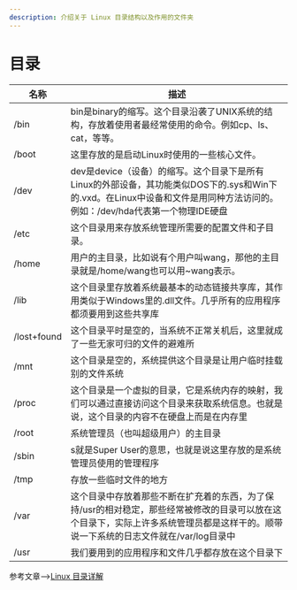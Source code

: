```yaml
---
description: 介绍关于 Linux 目录结构以及作用的文件夹
---
```


# 目录

| 名称          | 描述                                                                                                          |
| ----------- | ----------------------------------------------------------------------------------------------------------- |
| /bin        | bin是binary的缩写。这个目录沿袭了UNIX系统的结构，存放着使用者最经常使用的命令。例如cp、ls、cat，等等。                                               |
| /boot       | 这里存放的是启动Linux时使用的一些核心文件。                                                                                    |
| /dev        | dev是device（设备）的缩写。这个目录下是所有Linux的外部设备，其功能类似DOS下的.sys和Win下的.vxd。在Linux中设备和文件是用同种方法访问的。例如：/dev/hda代表第一个物理IDE硬盘 |
| /etc        | 这个目录用来存放系统管理所需要的配置文件和子目录。                                                                                   |
| /home       | 用户的主目录，比如说有个用户叫wang，那他的主目录就是/home/wang也可以用\~wang表示。                                                         |
| /lib        | 这个目录里存放着系统最基本的动态链接共享库，其作用类似于Windows里的.dll文件。几乎所有的应用程序都须要用到这些共享库                                             |
| /lost+found | 这个目录平时是空的，当系统不正常关机后，这里就成了一些无家可归的文件的避难所                                                                      |
| /mnt        | 这个目录是空的，系统提供这个目录是让用户临时挂载别的文件系统                                                                              |
| /proc       | 这个目录是一个虚拟的目录，它是系统内存的映射，我们可以通过直接访问这个目录来获取系统信息。也就是说，这个目录的内容不在硬盘上而是在内存里                                        |
| /root       | 系统管理员（也叫超级用户）的主目录                                                                                           |
| /sbin       | s就是Super User的意思，也就是说这里存放的是系统管理员使用的管理程序                                                                     |
| /tmp        | 存放一些临时文件的地方                                                                                                 |
| /var        | 这个目录中存放着那些不断在扩充着的东西，为了保持/usr的相对稳定，那些经常被修改的目录可以放在这个目录下，实际上许多系统管理员都是这样干的。顺带说一下系统的日志文件就在/var/log目录中            |
| /usr        | 我们要用到的应用程序和文件几乎都存放在这个目录下                                                                                    |

参考文章-->[Linux 目录详解](https://www.cnblogs.com/linuxsec/articles/6189146.html)
